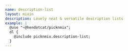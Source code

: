 ```yaml
---
name: description-list
layout: mixin
description: Lovely neat & versatile description lists
example: |
  @use "~@hendotcat/picknmix";
  dl {
    @include picknmix.description-list;
  }
---
```


